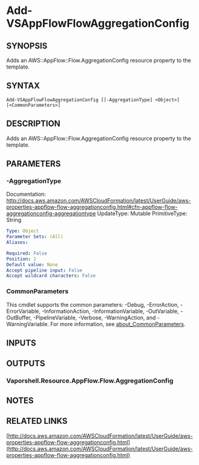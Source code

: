 # Add-VSAppFlowFlowAggregationConfig

## SYNOPSIS
Adds an AWS::AppFlow::Flow.AggregationConfig resource property to the template.

## SYNTAX

```
Add-VSAppFlowFlowAggregationConfig [[-AggregationType] <Object>] [<CommonParameters>]
```

## DESCRIPTION
Adds an AWS::AppFlow::Flow.AggregationConfig resource property to the template.

## PARAMETERS

### -AggregationType
Documentation: http://docs.aws.amazon.com/AWSCloudFormation/latest/UserGuide/aws-properties-appflow-flow-aggregationconfig.html#cfn-appflow-flow-aggregationconfig-aggregationtype
UpdateType: Mutable
PrimitiveType: String

```yaml
Type: Object
Parameter Sets: (All)
Aliases:

Required: False
Position: 1
Default value: None
Accept pipeline input: False
Accept wildcard characters: False
```

### CommonParameters
This cmdlet supports the common parameters: -Debug, -ErrorAction, -ErrorVariable, -InformationAction, -InformationVariable, -OutVariable, -OutBuffer, -PipelineVariable, -Verbose, -WarningAction, and -WarningVariable. For more information, see [about_CommonParameters](http://go.microsoft.com/fwlink/?LinkID=113216).

## INPUTS

## OUTPUTS

### Vaporshell.Resource.AppFlow.Flow.AggregationConfig
## NOTES

## RELATED LINKS

[http://docs.aws.amazon.com/AWSCloudFormation/latest/UserGuide/aws-properties-appflow-flow-aggregationconfig.html](http://docs.aws.amazon.com/AWSCloudFormation/latest/UserGuide/aws-properties-appflow-flow-aggregationconfig.html)

